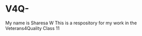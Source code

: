 # V4Q-
My name is Sharesa W
  This is a respository for my work in the Veterans4Quality Class 11
  
